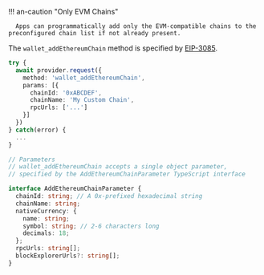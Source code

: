 !!! an-caution "Only EVM Chains"

      Apps can programmatically add only the EVM-compatible chains to the preconfigured chain list if not already present.

The `wallet_addEthereumChain` method is specified by [EIP-3085](https://eips.ethereum.org/EIPS/eip-3085).

```ts hl_lines="3"
try {
  await provider.request({
    method: 'wallet_addEthereumChain',
    params: [{
      chainId: '0xABCDEF',
      chainName: 'My Custom Chain',
      rpcUrls: ['...']
    }]
  })
} catch(error) {
  ...
}

// Parameters
// wallet_addEthereumChain accepts a single object parameter, 
// specified by the AddEthereumChainParameter TypeScript interface

interface AddEthereumChainParameter {
  chainId: string; // A 0x-prefixed hexadecimal string
  chainName: string;
  nativeCurrency: {
    name: string;
    symbol: string; // 2-6 characters long
    decimals: 18;
  };
  rpcUrls: string[];
  blockExplorerUrls?: string[];
}

```
